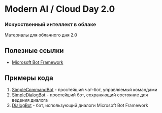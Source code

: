 ﻿# Modern AI / Cloud Day 2.0
### Искусственный интеллект в облаке

Материалы для облачного дня 2.0

## Полезные ссылки
  * [Microsoft Bot Framework](http://botframework.com)

## Примеры кода

  1. [SimpleCommandBot](SimpleCommandBot) - простейший чат-бот, управляемый командами
  2. [SimpleDialogBot](SimpleDialogBot) - простейший бот, сохраняющий состояние для ведения диалога
  3. [DialogBot](DialogBot) - бот, использующий диалоги Microsoft Bot Framework 